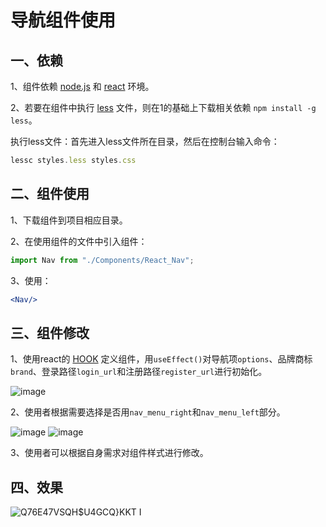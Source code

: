 # 导航组件使用

## 一、依赖

1、组件依赖 [node.js](http://nodejs.cn/learn) 和 [react](https://react.docschina.org/) 环境。

2、若要在组件中执行 [less](https://less.bootcss.com/) 文件，则在1的基础上下载相关依赖 `npm install -g less`。

执行less文件：首先进入less文件所在目录，然后在控制台输入命令：

```js
lessc styles.less styles.css
```

## 二、组件使用

1、下载组件到项目相应目录。

2、在使用组件的文件中引入组件：

```jsx
import Nav from "./Components/React_Nav";
```

3、使用：

```jsx
<Nav/>
```

## 三、组件修改

1、使用react的 [HOOK](https://react.docschina.org/docs/hooks-intro.html) 定义组件，用`useEffect()`对导航项`options`、品牌商标`brand`、登录路径`login_url`和注册路径`register_url`进行初始化。

![image](https://user-images.githubusercontent.com/84628055/142089289-4d10c979-2345-4ee3-9573-94044d06d78d.png)

2、使用者根据需要选择是否用`nav_menu_right`和`nav_menu_left`部分。

![image](https://user-images.githubusercontent.com/84628055/142089337-17f517eb-a574-4d35-9558-3987715f20c0.png)
![image](https://user-images.githubusercontent.com/84628055/142089410-91fbb9ea-4767-407a-a4e5-489cdf9636ce.png)

3、使用者可以根据自身需求对组件样式进行修改。

## 四、效果

![Q76E47VSQH$U4GCQ}KKT I](https://user-images.githubusercontent.com/84628055/142086088-b7dac70a-8908-41dd-bbf2-4f9b4e421b27.png)
